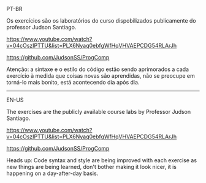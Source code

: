 PT-BR

Os exercícios são os laboratórios do curso dispobilizados publicamente do professor Judson Santiago.

https://www.youtube.com/watch?v=04cOszIPTTU&list=PLX6Nyaq0ebfgWfHqVHVAEPCDG54RLArJh

https://github.com/JudsonSS/ProgComp

Atenção: a sintaxe e o estilo do código estão sendo aprimorados a cada exercício à medida que coisas novas são aprendidas,
não se preocupe em torná-lo mais bonito, está acontecendo dia após dia.

----------------------------------------------------------------------------------------------------------

EN-US

The exercises are the publicly available course labs by Professor Judson Santiago.

https://www.youtube.com/watch?v=04cOszIPTTU&list=PLX6Nyaq0ebfgWfHqVHVAEPCDG54RLArJh

https://github.com/JudsonSS/ProgComp

Heads up: Code syntax and style are being improved with each exercise as new things are being learned,
don't bother making it look nicer, it is happening on a day-after-day basis.